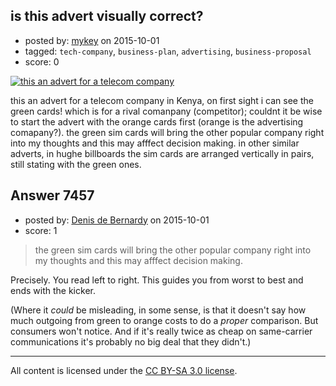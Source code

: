 ## is this advert visually correct?

- posted by: [mykey](https://stackexchange.com/users/537305/mykey) on 2015-10-01
- tagged: `tech-company`, `business-plan`, `advertising`, `business-proposal`
- score: 0

[![ this an advert for a telecom company ][1]][1]

this an advert for a telecom company in Kenya, on first sight i can see the green cards! which is for a rival comanpany (competitor); couldnt it be wise to start the advert with the orange cards first (orange is the advertising comapany?). the green sim cards will bring the other popular company right into my thoughts and this may afffect decision making. in other similar adverts, in hughe billboards the sim cards are arranged vertically in pairs, still stating with the green ones.

  [1]: http://i.stack.imgur.com/N5Wq6.jpg


## Answer 7457

- posted by: [Denis de Bernardy](https://stackexchange.com/users/182468/denis-de-bernardy) on 2015-10-01
- score: 1

> the green sim cards will bring the other popular company right into my thoughts and this may afffect decision making.

Precisely. You read left to right. This guides you from worst to best and ends with the kicker.

(Where it *could* be misleading, in some sense, is that it doesn't say how much outgoing from green to orange costs to do a *proper* comparison. But consumers won't notice. And if it's really twice as cheap on same-carrier communications it's probably no big deal that they didn't.)



---

All content is licensed under the [CC BY-SA 3.0 license](https://creativecommons.org/licenses/by-sa/3.0/).

